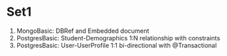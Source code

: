 # Set1
1. MongoBasic: DBRef and Embedded document
2. PostgresBasic: Student-Demographics 1:N relationship with constraints
3. PostgresBasic: User-UserProfile 1:1 bi-directional with @Transactional
